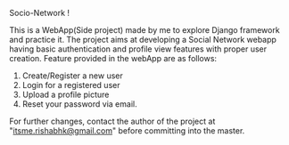Socio-Network !

This is a WebApp(Side project) made by me to explore Django framework and practice it. The project aims at developing a Social Network webapp having basic authentication and profile view features with proper user creation. Feature provided in the webApp are as follows:

1. Create/Register a new user
2. Login for a registered user
3. Upload a profile picture
4. Reset your password via email.

For further changes, contact the author of the project at "itsme.rishabhk@gmail.com" before committing into the master.
